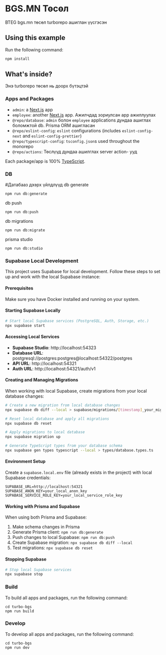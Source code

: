 # BGS.MN Төсөл

BTEG bgs.mn төсөл turborepo ашиглан үүсгэсэн

## Using this example

Run the following command:

```sh
npm install
```

## What's inside?

Энэ turborepo төсөл нь доорх бүтэцтэй

### Apps and Packages

- `admin`: a [Next.js](https://nextjs.org/) app
- `employee`: another [Next.js](https://nextjs.org/) app. Ажилчдад зориулсан app ажиллуулах
- `@repo/database`:  `admin` болон `employee` applications дундаа ашиглах боломжтой db. Prisma ORM ашигласан
- `@repo/eslint-config`: `eslint` configurations (includes `eslint-config-next` and `eslint-config-prettier`)
- `@repo/typescript-config`: `tsconfig.json`s used throughout the monorepo
- `@repo/actions`: Төслүүд дундаа ашилглах server action- ууд 

Each package/app is 100% [TypeScript](https://www.typescriptlang.org/).

### DB 
#Датабааз дээрх үйлдлүүд
db generate
```
npm run db:generate 
```
db push
```
npm run db:push
```
 db migrations
```
npm run db:migrate
```
prisma studio
```
npm run db:studio
```

### Supabase Local Development

This project uses Supabase for local development. Follow these steps to set up and work with the local Supabase instance:

#### Prerequisites
Make sure you have Docker installed and running on your system.

#### Starting Supabase Locally
```bash
# Start local Supabase services (PostgreSQL, Auth, Storage, etc.)
npx supabase start
```

#### Accessing Local Services
- **Supabase Studio**: http://localhost:54323
- **Database URL**: postgresql://postgres:postgres@localhost:54322/postgres
- **API URL**: http://localhost:54321
- **Auth URL**: http://localhost:54321/auth/v1

#### Creating and Managing Migrations

When working with local Supabase, create migrations from your local database changes:

```bash
# Create a new migration from local database changes
npx supabase db diff --local > supabase/migrations/[timestamp]_your_migration_name.sql

# Reset local database and apply all migrations
npx supabase db reset

# Apply migrations to local database
npx supabase migration up

# Generate TypeScript types from your database schema
npx supabase gen types typescript --local > types/database.types.ts
```

#### Environment Setup
Create a `supabase.local.env` file (already exists in the project) with local Supabase credentials:
```env
SUPABASE_URL=http://localhost:54321
SUPABASE_ANON_KEY=your_local_anon_key
SUPABASE_SERVICE_ROLE_KEY=your_local_service_role_key
```

#### Working with Prisma and Supabase
When using both Prisma and Supabase:
1. Make schema changes in Prisma
2. Generate Prisma client: `npm run db:generate`
3. Push changes to local Supabase: `npm run db:push`
4. Create Supabase migration: `npx supabase db diff --local`
5. Test migrations: `npx supabase db reset`

#### Stopping Supabase
```bash
# Stop local Supabase services
npx supabase stop
```

### Build

To build all apps and packages, run the following command:

```
cd turbo-bgs
npm run build
```

### Develop

To develop all apps and packages, run the following command:

```
cd turbo-bgs
npm run dev
```

